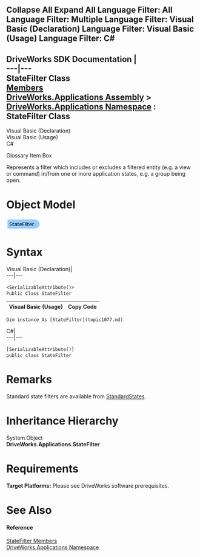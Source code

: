        

 Collapse All Expand All  Language Filter: All  Language Filter: Multiple  Language Filter: Visual Basic (Declaration) Language Filter: Visual Basic (Usage) Language Filter: C#  
---  
DriveWorks SDK Documentation  |   
---|---  
StateFilter Class   
[Members](topic1078.md)   
[DriveWorks.Applications Assembly](topic13.md) > [DriveWorks.Applications Namespace](topic16.md) : StateFilter Class  
---  
  
Visual Basic (Declaration)    
Visual Basic (Usage)    
C# 

Glossary Item Box

Represents a filter which includes or excludes a filtered entity (e.g. a view or command) in/from one or more application states, e.g. a group being open. 

# Object Model

![](dotnetdiagramimages/image38.png)

# Syntax

Visual Basic (Declaration)|   
---|---  
      
    
    <SerializableAttribute()>
    Public Class StateFilter   
  
Visual Basic (Usage)| Copy Code  
---|---  
      
    
    Dim instance As [StateFilter](topic1077.md)  
  
C#|   
---|---  
      
    
    [SerializableAttribute()]
    public class StateFilter   
  
# Remarks

Standard state filters are available from [StandardStates](topic1067.md).

# Inheritance Hierarchy

System.Object  
**DriveWorks.Applications.StateFilter**  


# Requirements

**Target Platforms:** Please see DriveWorks software prerequisites.

# See Also

#### Reference

[StateFilter Members](topic1078.md)   
[DriveWorks.Applications Namespace](topic16.md)


